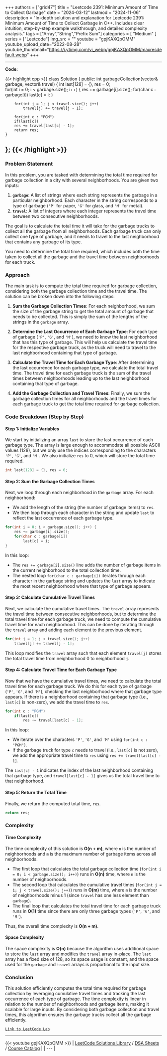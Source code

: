 
+++
authors = ["grid47"]
title = "Leetcode 2391: Minimum Amount of Time to Collect Garbage"
date = "2024-03-12"
lastmod = "2024-11-06"
description = "In-depth solution and explanation for Leetcode 2391: Minimum Amount of Time to Collect Garbage in C++. Includes clear intuition, step-by-step example walkthrough, and detailed complexity analysis."
tags = ["Array","String","Prefix Sum"]
categories = [
    "Medium"
]
series = ["Leetcode"]
img_src = ""
youtube = "gpjKAXQpOMM"
youtube_upload_date="2022-08-28"
youtube_thumbnail="https://i.ytimg.com/vi_webp/gpjKAXQpOMM/maxresdefault.webp"
+++



---
**Code:**

{{< highlight cpp >}}
class Solution {
public:
    int garbageCollection(vector<string>& garbage, vector<int>& travel) {
        int last[128] = {}, res = 0;        
        for(int i = 0; i < garbage.size(); i++) {
            res += garbage[i].size();
            for(char c : garbage[i])
                last[c] = i;
        }

        for(int j = 1; j < travel.size(); j++)
            travel[j] += travel[j - 1];
        
        for(int c : "PGM")
        if(last[c])
        res += travel[last[c] - 1];
        return res;
    }
};
{{< /highlight >}}
---

### Problem Statement

In this problem, you are tasked with determining the total time required for garbage collection in a city with several neighborhoods. You are given two inputs:

1. **`garbage`**: A list of strings where each string represents the garbage in a particular neighborhood. Each character in the string corresponds to a type of garbage (`'P'` for paper, `'G'` for glass, and `'M'` for metal).
2. **`travel`**: A list of integers where each integer represents the travel time between two consecutive neighborhoods.

The goal is to calculate the total time it will take for the garbage trucks to collect all the garbage from all neighborhoods. Each garbage truck can only collect one type of garbage, and it needs to travel to the last neighborhood that contains any garbage of its type.

You need to determine the total time required, which includes both the time taken to collect all the garbage and the travel time between neighborhoods for each truck.

### Approach

The main task is to compute the total time required for garbage collection, considering both the garbage collection time and the travel time. The solution can be broken down into the following steps:

1. **Sum the Garbage Collection Times**: For each neighborhood, we sum the size of the garbage string to get the total amount of garbage that needs to be collected. This is simply the sum of the lengths of the strings in the `garbage` array.

2. **Determine the Last Occurrence of Each Garbage Type**: For each type of garbage (`'P'`, `'G'`, and `'M'`), we need to know the last neighborhood that has this type of garbage. This will help us calculate the travel time for the respective garbage truck, as the truck will need to travel to the last neighborhood containing that type of garbage.

3. **Calculate the Travel Time for Each Garbage Type**: After determining the last occurrence for each garbage type, we calculate the total travel time. The travel time for each garbage truck is the sum of the travel times between neighborhoods leading up to the last neighborhood containing that type of garbage.

4. **Add the Garbage Collection and Travel Times**: Finally, we sum the garbage collection times for all neighborhoods and the travel times for each garbage truck to get the total time required for garbage collection.

### Code Breakdown (Step by Step)

#### Step 1: Initialize Variables

We start by initializing an array `last` to store the last occurrence of each garbage type. The array is large enough to accommodate all possible ASCII values (128), but we only use the indices corresponding to the characters `'P'`, `'G'`, and `'M'`. We also initialize `res` to 0, which will store the total time required.

```cpp
int last[128] = {}, res = 0;
```

#### Step 2: Sum the Garbage Collection Times

Next, we loop through each neighborhood in the `garbage` array. For each neighborhood:
- We add the length of the string (the number of garbage items) to `res`.
- We then loop through each character in the string and update `last` to reflect the last occurrence of each garbage type.

```cpp
for(int i = 0; i < garbage.size(); i++) {
    res += garbage[i].size();
    for(char c : garbage[i])
        last[c] = i;
}
```

In this loop:
- The `res += garbage[i].size()` line adds the number of garbage items in the current neighborhood to the total collection time.
- The nested loop `for(char c : garbage[i])` iterates through each character in the garbage string and updates the `last` array to indicate the most recent neighborhood where that type of garbage appears.

#### Step 3: Calculate Cumulative Travel Times

Next, we calculate the cumulative travel times. The `travel` array represents the travel time between consecutive neighborhoods, but to determine the total travel time for each garbage truck, we need to compute the cumulative travel time for each neighborhood. This can be done by iterating through the `travel` array and adding each element to the previous element.

```cpp
for(int j = 1; j < travel.size(); j++)
    travel[j] += travel[j - 1];
```

This loop modifies the `travel` array such that each element `travel[j]` stores the total travel time from neighborhood 0 to neighborhood `j`.

#### Step 4: Calculate Travel Time for Each Garbage Type

Now that we have the cumulative travel times, we need to calculate the total travel time for each garbage truck. We do this for each type of garbage (`'P'`, `'G'`, and `'M'`), checking the last neighborhood where that garbage type appears. If there is a neighborhood containing that garbage type (i.e., `last[c]` is non-zero), we add the travel time to `res`.

```cpp
for(int c : "PGM")
    if(last[c])
        res += travel[last[c] - 1];
```

In this loop:
- We iterate over the characters `'P'`, `'G'`, and `'M'` using `for(int c : "PGM")`.
- If the garbage truck for type `c` needs to travel (i.e., `last[c]` is not zero), we add the appropriate travel time to `res` using `res += travel[last[c] - 1]`.

The `last[c] - 1` indicates the index of the last neighborhood containing that garbage type, and `travel[last[c] - 1]` gives us the total travel time to that neighborhood.

#### Step 5: Return the Total Time

Finally, we return the computed total time, `res`.

```cpp
return res;
```

### Complexity

#### Time Complexity
The time complexity of this solution is **O(n + m)**, where `n` is the number of neighborhoods and `m` is the maximum number of garbage items across all neighborhoods.

- The first loop that calculates the total garbage collection time (`for(int i = 0; i < garbage.size(); i++)`) runs in **O(n)** time, where `n` is the number of neighborhoods.
- The second loop that calculates the cumulative travel times (`for(int j = 1; j < travel.size(); j++)`) runs in **O(m)** time, where `m` is the number of neighborhoods minus 1 (since `travel` has one less element than `garbage`).
- The final loop that calculates the total travel time for each garbage truck runs in **O(1)** time since there are only three garbage types (`'P'`, `'G'`, and `'M'`).

Thus, the overall time complexity is **O(n + m)**.

#### Space Complexity
The space complexity is **O(n)** because the algorithm uses additional space to store the `last` array and modifies the `travel` array in-place. The `last` array has a fixed size of 128, so its space usage is constant, and the space used for the `garbage` and `travel` arrays is proportional to the input size.

### Conclusion

This solution efficiently computes the total time required for garbage collection by leveraging cumulative travel times and tracking the last occurrence of each type of garbage. The time complexity is linear in relation to the number of neighborhoods and garbage items, making it scalable for large inputs. By considering both garbage collection and travel times, this algorithm ensures the garbage trucks collect all the garbage efficiently.

[`Link to LeetCode Lab`](https://leetcode.com/problems/minimum-amount-of-time-to-collect-garbage/description/)

---
{{< youtube gpjKAXQpOMM >}}
| [LeetCode Solutions Library](https://grid47.xyz/leetcode/) / [DSA Sheets](https://grid47.xyz/sheets/) / [Course Catalog](https://grid47.xyz/courses/) |
| --- |
